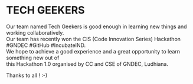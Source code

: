 # TECH GEEKERS #

Our team named Tech Geekers is good enough in learning new things and working collaboratively. </br>
Our team has recently won the CIS (Code Innovation Series) Hackathon #GNDEC #GitHub #IncubateIND. </br>
We hope to achieve a good experience and a great opportunity to learn something new out of </br>
this Hackathon 1.0 organised by CC and CSE of GNDEC, Ludhiana.</br>

Thanks to all ! :-)
